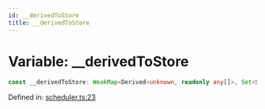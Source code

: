 ```yaml
---
id: __derivedToStore
title: __derivedToStore
---
```


<!-- DO NOT EDIT: this page is autogenerated from the type comments -->

# Variable: \_\_derivedToStore

```ts
const __derivedToStore: WeakMap<Derived<unknown, readonly any[]>, Set<Store<unknown, (cb) => unknown>>>;
```

Defined in: [scheduler.ts:23](https://github.com/TanStack/store/blob/main/packages/store/src/scheduler.ts#L23)

